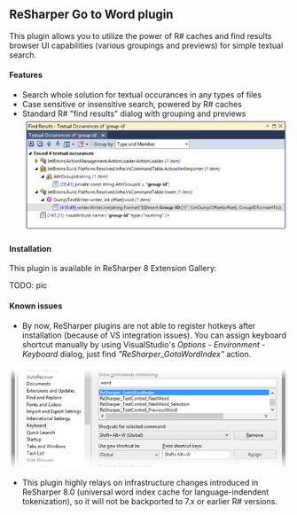 ReSharper Go to Word plugin
---------------------------

This plugin allows you to utilize the power of R# caches and find results browser
UI capabilities (various groupings and previews) for simple textual search.

#### Features

* Search whole solution for textual occurances in any types of files
* Case sensitive or insensitive search, powered by R# caches
* Standard R# "find results" dialog with grouping and previews
![occurances](/Content/occurances.png)

#### Installation

This plugin is available in ReSharper 8 Extension Gallery:

TODO: pic

#### Known issues

* By now, ReSharper plugins are not able to register hotkeys after installation
(because of VS integration issues). You can assign keyboard shortcut manually
by using VisualStudio's *Options* - *Environment* - *Keyboard* dialog,
just find *"ReSharper_GotoWordIndex"* action.

![hotkeys](/Content/hotkeys.png)

* This plugin highly relays on infrastructure changes introduced in ReSharper 8.0
(universal word index cache for language-indendent tokenization), so it will not
be backported to 7.x or earlier R# versions.